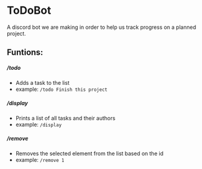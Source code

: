 # ToDoBot

A discord bot we are making in order to help us track progress on a planned project.
   
  
## Funtions:
##### /todo 
- Adds a task to the list
- example: ```/todo Finish this project```
##### /display
- Prints a list of all tasks and their authors
- example: ```/display```
##### /remove
- Removes the selected element from the list based on the id
- example: ```/remove 1```
